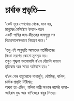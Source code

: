 # চার্বাক প্রভৃতি—

'কেউ দূরে নেপথ্যের থেকে, মনে হয়,  
	মানুষের বৈশিষ্ট্যের উত্থান-পতন  
একটি পাখির জন্ম-কীচকের জন্মমৃত্যু সব  
	বিচারসাপেক্ষভাবে নিয়ন্ত্রণ করে।'  

'তবু এই অনুভূতি আমাদের মর্তজীবনের  
	কিংবা মরণের কোনো মূলসূত্র নয়।  
তবুও শৃঙ্খলা ভালোবাসি ব'লে হেঁয়ালি ঘনালে  
	মৃত্তিকার অন্ধ সত্যে অবিশ্বাস হয়।'  

ব'লে গেল বায়ুলোকে নাগার্জুন, কৌটিল্য, কপিল,  
	চার্বাক প্রভৃতি নিরীশ্বর;  
অথবা তা এডিথ, মলিনা নাম্নী অগণন নার্সের ভাষা-  
অবিরাম যুদ্ধ আর বাণিজ্যের বায়ুর ভিতর।  